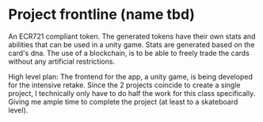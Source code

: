 # Project frontline (name tbd)
An ECR721 compliant token.
The generated tokens have their own stats and abilities that can be used in a unity game. Stats are generated based on the card's dna. The use of a blockchain, is to be able to freely trade the cards without any artificial restrictions.

High level plan: The frontend for the app, a unity game, is being developed for the intensive retake. Since the 2 projects coincide to create a single project, I technically only have to do half the work for this class specifically. Giving me ample time to complete the project (at least to a skateboard level).